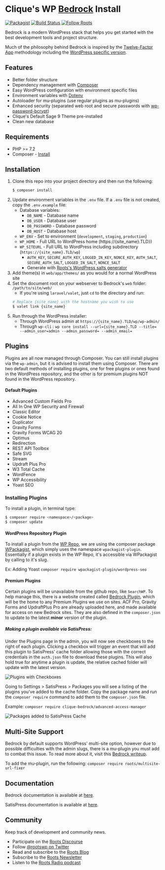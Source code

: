 # Clique's WP [Bedrock](https://roots.io/bedrock/) Install

[![Packagist](https://img.shields.io/packagist/v/roots/bedrock.svg?style=flat-square)](https://packagist.org/packages/roots/bedrock)
[![Build Status](https://img.shields.io/circleci/build/gh/roots/bedrock?style=flat-square)](https://circleci.com/gh/roots/bedrock)
[![Follow Roots](https://img.shields.io/twitter/follow/rootswp.svg?style=flat-square&color=1da1f2)](https://twitter.com/rootswp)

Bedrock is a modern WordPress stack that helps you get started with the best development tools and project structure.

Much of the philosophy behind Bedrock is inspired by the [Twelve-Factor App](http://12factor.net/) methodology including the [WordPress specific version](https://roots.io/twelve-factor-wordpress/).

## Features

* Better folder structure
* Dependency management with [Composer](https://getcomposer.org)
* Easy WordPress configuration with environment specific files
* Environment variables with [Dotenv](https://github.com/vlucas/phpdotenv)
* Autoloader for mu-plugins (use regular plugins as mu-plugins)
* Enhanced security (separated web root and secure passwords with [wp-password-bcrypt](https://github.com/roots/wp-password-bcrypt))
* Clique's Default Sage 9 Theme pre-installed
* Clean new database

## Requirements

* PHP >= 7.2
* Composer - [Install](https://getcomposer.org/doc/00-intro.md#installation-linux-unix-osx)

## Installation

1. Clone this repo into your project directory and then run the following:
    ```sh
    $ composer install
    ```
2. Update environment variables in the `.env` file. If a `.env` file is not created, copy the `.env.example` file:
    * Database variables:
        * `DB_NAME` - Database name
        * `DB_USER` - Database user
        * `DB_PASSWORD` - Database password
        * `DB_HOST` - Database host
    * `WP_ENV` - Set to environment (`development`, `staging`, `production`)
    * `WP_HOME` - Full URL to WordPress home (https://{site_name}.TLD})
    * `WP_SITEURL` - Full URL to WordPress including subdirectory (`https://{site_name}.TLD/wp`)
        * `AUTH_KEY`, `SECURE_AUTH_KEY`, `LOGGED_IN_KEY`, `NONCE_KEY`, `AUTH_SALT`, `SECURE_AUTH_SALT`, `LOGGED_IN_SALT`, `NONCE_SALT`
        * Generate with [Roots's WordPress salts generator](https://roots.io/salts.html)
3. Add theme(s) in `web/app/themes/` as you would for a normal WordPress site
4. Set the document root on your webserver to Bedrock's `web` folder: `/path/to/site/web/`
    * If you're using `laravel/valet`, just `cd` to the directory and run:
    ```sh
   # Replace {site_name} with the hostname you wish to use
   $ valet link {site_name}
   ```
5. Run through the WordPress installer:
    * Through WordPress admin at `https://{site_name}.TLD/wp/wp-admin/`
    * Through `wp-cli` : `wp core install --url={site_name}.TLD --title= --admin_user=admin --admin_password= --admin_email=`

## Plugins

Plugins are all now managed through Composer. You can still install plugins via the `wp-admin`, but it is advised to install them using Composer. There are two default methods of installing plugins, one for free plugins or ones found in the WordPress repository, and the other is for premium plugins NOT found in the WordPress repository.

#### Default Plugins

* Advanced Custom Fields Pro
* All In One WP Security and Firewall
* Classic Editor
* Cookie Notice
* Duplicator
* Gravity Forms
* Gravity Forms WCAG 20
* Optimus
* Redirection
* REST API Toolbox
* Safe SVG
* Stream
* Updraft Plus Pro
* W3 Total Cache
* WordFence
* WP Accessibility
* Yoast SEO

### Installing Plugins

To install a plugin, in terminal type:
```sh
$ composer require <namespace>/<package>
$ composer update
```

#### WordPress Repository Plugin

To install a plugin from the [WP Repo](https://wordpress.org/plugins/), we are using the composer package [WPackagist](https://wpackagist.org), which simply uses the namespace `wpackagist-plugin`. Essentially if a plugin exists in the WP Repo, it's accessible via WPackagist by calling to it's slug.

Ex: Adding Yoast `composer require wpackagist-plugin/wordpress-seo`

#### Premium Plugins

Certain plugins will be unavailable from the github repo, like `SearchWP`. To help manage this, there is a website created called [Bedrock Plugin](https://prod.bedrock.cliquedomains.com/), which will be the home to any Premium Plugins we use on sites. ACF Pro, Gravity Forms and UpdraftPlus Pro are already uploaded here, and made available for access on new Bedrock sites. They are also defined in the `composer.json` to update to the latest **minor** version of the plugin. 

##### Making a plugin available via SatisPress:

Under the Plugins page in the admin, you will now see checkboxes to the right of each plugin. Clicking a checkbox will trigger an event that will add this plugin to SatisPress' cache folder allowing those with the correct credentials in the `auth.json` file to download these plugins. This will also hold true for anytime a plugin is update, the relative cached folder will update with the latest version.

![Plugins with Checkboxes](https://i.ibb.co/LxqzLHw/Screen-Shot-2019-12-04-at-11-02-37-AM.png)

Going to Settings > SatisPress > Packages you will see a listing of the plugins you've added to the cache folder. Copy the package name and run the `composer require` command to add them to the `composer.json` file.

Example: `composer require clique-bedrock/advanced-access-manager`

![Packages added to SatisPress Cache](https://i.ibb.co/7S4nb6X/satispress-packages.png)

## Multi-Site Support

Bedrock by default supports WordPress' multi-site option, however due to possible difficulties with the admin slugs, there is a mu-plugin you must add to combat this issue. To read more about it, visit this [Bedrock writeup](https://roots.io/bedrock/docs/installing-bedrock/#multisite).

To add the mu-plugin, run the following: `composer require roots/multisite-url-fixer`

## Documentation

Bedrock documentation is available at [here](https://roots.io/bedrock/docs/).

SatisPress documentation is available at [here](https://github.com/cedaro/satispress/blob/develop/docs/index.md).

## Community

Keep track of development and community news.

* Participate on the [Roots Discourse](https://discourse.roots.io/)
* Follow [@rootswp on Twitter](https://twitter.com/rootswp)
* Read and subscribe to the [Roots Blog](https://roots.io/blog/)
* Subscribe to the [Roots Newsletter](https://roots.io/subscribe/)
* Listen to the [Roots Radio podcast](https://roots.io/podcast/)

